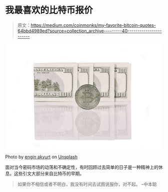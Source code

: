 # 我最喜欢的比特币报价

> 原文：<https://medium.com/coinmonks/my-favorite-bitcoin-quotes-64bbd4989ed?source=collection_archive---------40----------------------->

![](img/ebe81d20705ce2143c0276300a3e5bf7.png)

Photo by [engin akyurt](https://unsplash.com/@enginakyurt?utm_source=medium&utm_medium=referral) on [Unsplash](https://unsplash.com?utm_source=medium&utm_medium=referral)

面对当今密码市场的动荡和不确定性，有时回顾过去简单的日子是一种精神上的休息。这些引文大部分来自比特币的早期。

> 如果你不相信或者不明白，我没有时间去试图说服你，对不起。
> –中本聪